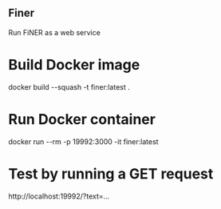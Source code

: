 ## Finer

Run FiNER as a web service

# Build Docker image

docker build --squash -t finer:latest .

# Run Docker container

docker run --rm -p 19992:3000 -it finer:latest

# Test by running a GET request

http://localhost:19992/?text=...

